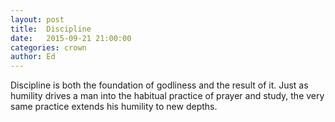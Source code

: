 ```yaml
---
layout: post
title:  Discipline
date:   2015-09-21 21:00:00
categories: crown
author: Ed
---
```


Discipline is both the foundation of godliness and the result of it. Just as humility drives a man into the habitual practice of prayer and study, the very same practice extends his humility to new depths.

